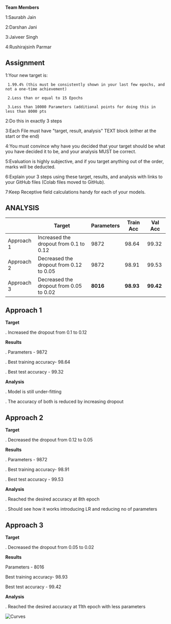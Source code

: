**Team Members**

1:Saurabh Jain

2:Darshan Jani

3:Jaiveer Singh

4:Rushirajsinh Parmar

## Assignment

1:Your new target is:
     
     1.99.4% (this must be consistently shown in your last few epochs, and not a one-time achievement)
     
     2.Less than or equal to 15 Epochs
     
     3.Less than 10000 Parameters (additional points for doing this in less than 8000 pts

2:Do this in exactly 3 steps

3:Each File must have "target, result, analysis" TEXT block (either at the start or the end)

4:You must convince why have you decided that your target should be what you have decided it to be, and your analysis MUST be correct. 

5:Evaluation is highly subjective, and if you target anything out of the order, marks will be deducted. 

6:Explain your 3 steps using these target, results, and analysis with links to your GitHub files (Colab files moved to GitHub). 

7:Keep Receptive field calculations handy for each of your models. 


## **ANALYSIS**


|        | Target                                  | Parameters | Train Acc | Val Acc   |
| :----- | --------------------------------------- | ---------- | --------- | --------- |
| Approach 1 | Increased the dropout from 0.1 to 0.12  | 9872       | 98.64     | 99.32     |
| Approach 2 | Decreased the dropout from 0.12 to 0.05 | 9872       | 98.91     | 99.53     |
| Approach 3 | Decreased the dropout from 0.05 to 0.02 | **8016**   | **98.93** | **99.42** |



## Approach 1

**Target**

. Increased the dropout from 0.1 to 0.12

**Results**

. Parameters - 9872

. Best training accuracy- 98.64

. Best test accuracy - 99.32

**Analysis**

. Model is still under-fitting

. The accuracy of both is reduced by increasing dropout

## Approach 2

**Target**

. Decreased the dropout from 0.12 to 0.05

**Results**

. Parameters - 9872

. Best training accuracy- 98.91

. Best test accuracy - 99.53

**Analysis**

. Reached the desired accuracy at 8th epoch

. Should see how it works introducing LR and reducing no of parameters

## Approach 3

**Target**

. Decreased the dropout from 0.05 to 0.02

**Results**

Parameters - 8016

Best training accuracy- 98.93

Best test accuracy - 99.42

**Analysis**

. Reached the desired accuracy at 11th epoch with less parameters



![Curves](https://user-images.githubusercontent.com/34182074/120846778-3cbe5080-c590-11eb-99c5-4253a23e9859.png)




